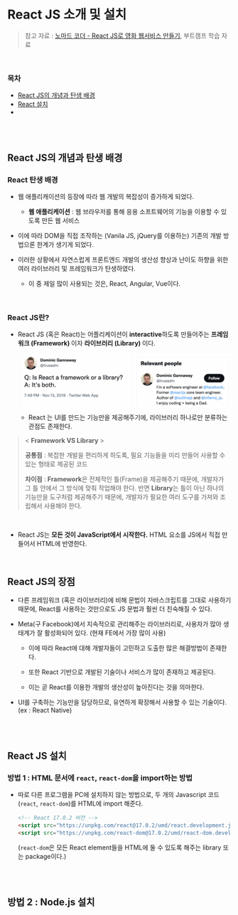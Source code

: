 # React JS 소개 및 설치

> 참고 자료 : <a href="https://nomadcoders.co/react-for-beginners">노마드 코더 - React JS로 영화 웹서비스 만들기</a>, 부트캠프 학습 자료

<br/>

### 목차

- <a href="">React JS의 개녕과 탄생 배경</a>
- <a href="https://github.com/SangYoonLee1231/TIL/blob/main/React%20JS/about_react.md#react-%EC%84%A4%EC%B9%98">React 설치</a>
- <a href=""></a>

<br/><br/>

## React JS의 개념과 탄생 배경

### React 탄생 배경

- 웹 애플리캐이션의 등장에 따라 웹 개발의 복잡성이 증가하게 되었다.

  - <strong>웹 애플리케이션</strong> : 웹 브라우저를 통해 응용 소프트웨어의 기능을 이용할 수 있도록 만든 웹 서비스

- 이에 따라 DOM을 직접 조작하는 (Vanila JS, jQuery를 이용하는) 기존의 개발 방법으론 한계가 생기게 되었다.

- 이러한 상황에서 자연스럽게 프론트엔드 개발의 생산성 향상과 난이도 하향을 위한 여러 라이브러리 및 프레임워크가 탄생하였다.

  - 이 중 제일 많이 사용되는 것은, React, Angular, Vue이다.

<br/>

### React JS란?

- React JS (혹은 React)는 어플리케이션이 <strong>interactive</strong>하도록 만들어주는 <strong>프레임워크 (Framework) </strong>이자 <strong>라이브러리 (Library) </strong>이다.

  <img src="img/react-is-both.png" width="650">

  - React 는 UI를 만드는 기능만을 제공해주기에, 라이브러리 하나로만 분류하는 관점도 존재한다.

> < <strong>Framework VS Library</strong> >
>
> <strong>공통점</strong> : 복잡한 개발을 편리하게 하도록, 필요 기능들을 미리 만들어 사용할 수 있는 형태로 제공된 코드
>
> <strong>차이점</strong> : <strong>Framework</strong>은 전체적인 틀(Frame)을 제공해주기 때문에, 개발자가 그 틀 안에서 그 방식에 맞춰 작업해야 한다. 반면 <strong>Library</strong>는 틀이 아닌 하나의 기능만을 도구처럼 제공해주기 때문에, 개발자가 필요한 여러 도구를 가져와 조립해서 사용해야 한다.

<br/>

- React JS는 <strong>모든 것이 JavaScript에서 시작한다.</strong> HTML 요소를 JS에서 직접 만들어서 HTML에 반영한다.

<br/>

## React JS의 장점

- 다른 프레임워크 (혹은 라이브러리)에 비해 문법이 자바스크립트를 그대로 사용하기 때문에, React를 사용하는 것만으로도 JS 문법과 훨씬 더 친숙해질 수 있다.

- Meta(구 Facebook)에서 지속적으로 관리해주는 라이브러리로, 사용자가 많아 생태계가 잘 활성화되어 있다. (현재 FE에서 가장 많이 사용)

  - 이에 따라 React에 대해 개발자들이 고민하고 도출한 많은 해결방법이 존재한다.

  - 또한 React 기반으로 개발된 기술이나 서비스가 많이 존재하고 제공된다.

  - 이는 곧 React를 이용한 개발의 생산성이 높아진다는 것을 의마한다.

- UI를 구축하는 기능만을 담당하므로, 유연하게 확장해서 사용할 수 있는 기술이다. (ex : React Native)

<br/><br/>

## React JS 설치

### 방법 1 : HTML 문서에 <code>react</code>, <code>react-dom</code>을 import하는 방법

- 따로 다른 프로그램을 PC에 설치하지 않는 방법으로, 두 개의 Javascript 코드(<code>react</code>, <code>react-dom</code>)를 HTML에 import 해준다.

  ```html
  <!-- React 17.0.2 버전 -->
  <script src="https://unpkg.com/react@17.0.2/umd/react.development.js"></script>
  <script src="https://unpkg.com/react-dom@17.0.2/umd/react-dom.development.js"></script>
  ```

  (<code>react-dom</code>은 모든 React element들을 HTML에 둘 수 있도록 해주는 library 또는 package이다.)

<br/><br/>

## 방법 2 : Node.js 설치
